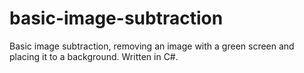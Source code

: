 # basic-image-subtraction
Basic image subtraction, removing an image with a green screen and placing it to a background. Written in C#.
